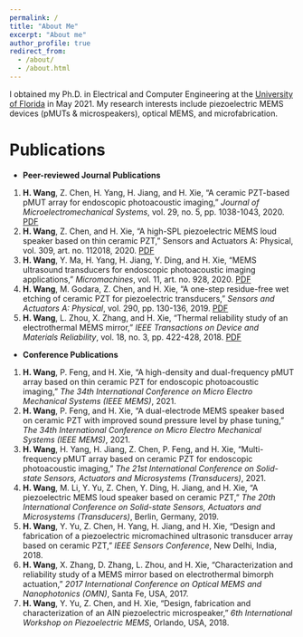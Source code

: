 ```yaml
---
permalink: /
title: "About Me"
excerpt: "About me"
author_profile: true
redirect_from: 
  - /about/
  - /about.html
---
```


I obtained my Ph.D. in Electrical and Computer Engineering at the [University of Florida](https://www.ufl.edu/) in May 2021. My research interests include piezoelectric MEMS devices (pMUTs & microspeakers), optical MEMS, and microfabrication. 



Publications
======
* **Peer-reviewed Journal Publications**
1. **H. Wang**, Z. Chen, H. Yang, H. Jiang, and H. Xie, “A ceramic PZT-based pMUT array for endoscopic photoacoustic imaging,” *Journal of Microelectromechanical Systems*, vol. 29, no. 5, pp. 1038-1043, 2020. [PDF](https://ieeexplore.ieee.org/abstract/document/9151286)
2. **H. Wang**, Z. Chen, and H. Xie, “A high-SPL piezoelectric MEMS loud speaker based on thin ceramic PZT,” Sensors and Actuators A: Physical, vol. 309, art. no. 112018, 2020. [PDF](https://www.sciencedirect.com/science/article/pii/S0924424720302636)
3. **H. Wang**, Y. Ma, H. Yang, H. Jiang, Y. Ding, and H. Xie, “MEMS ultrasound transducers for endoscopic photoacoustic imaging applications,” *Micromachines*, vol. 11, art. no. 928, 2020. [PDF](https://www.mdpi.com/2072-666X/11/10/928)
4. **H. Wang**, M. Godara, Z. Chen, and H. Xie, “A one-step residue-free wet etching of ceramic PZT for piezoelectric transducers,” *Sensors and Actuators A: Physical*, vol. 290, pp. 130-136, 2019. [PDF](https://www.sciencedirect.com/science/article/pii/S0924424719300317)
5. **H. Wang**, L. Zhou, X. Zhang, and H. Xie, “Thermal reliability study of an electrothermal MEMS mirror,” *IEEE Transactions on Device and Materials Reliability*, vol. 18, no. 3, pp. 422-428, 2018. [PDF](https://ieeexplore.ieee.org/abstract/document/8421239)

* **Conference Publications**
1. **H. Wang**, P. Feng, and H. Xie, “A high-density and dual-frequency pMUT array based on thin ceramic PZT for endoscopic photoacoustic imaging,” *The 34th International Conference on Micro Electro Mechanical Systems (IEEE MEMS)*, 2021.
2. **H. Wang**, P. Feng, and H. Xie, “A dual-electrode MEMS speaker based on ceramic PZT with improved sound pressure level by phase tuning,” *The 34th International Conference on Micro Electro Mechanical Systems (IEEE MEMS)*, 2021.
3. **H. Wang**, H. Yang, H. Jiang, Z. Chen, P. Feng, and H. Xie, “Multi-frequency pMUT array based on ceramic PZT for endoscopic photoacoustic imaging,” *The 21st International Conference on Solid-state Sensors, Actuators and Microsystems (Transducers)*, 2021.  
4. **H. Wang**, M. Li, Y. Yu, Z. Chen, Y. Ding, H. Jiang, and H. Xie, “A piezoelectric MEMS loud speaker based on ceramic PZT,” *The 20th International Conference on Solid-state Sensors, Actuators and Microsystems (Transducers)*, Berlin, Germany, 2019.
5. **H. Wang**, Y. Yu, Z. Chen, H. Yang, H. Jiang, and H. Xie, “Design and fabrication of a piezoelectric micromachined ultrasonic transducer array based on ceramic PZT,” *IEEE Sensors Conference*, New Delhi, India, 2018.
6. **H. Wang**, X. Zhang, D. Zhang, L. Zhou, and H. Xie, “Characterization and reliability study of a MEMS mirror based on electrothermal bimorph actuation,” *2017 International Conference on Optical MEMS and Nanophotonics (OMN)*, Santa Fe, USA, 2017.
7. **H. Wang**, Y. Yu, Z. Chen, and H. Xie, “Design, fabrication and characterization of an AlN piezoelectric microspeaker,” *6th International Workshop on Piezoelectric MEMS*, Orlando, USA, 2018.
